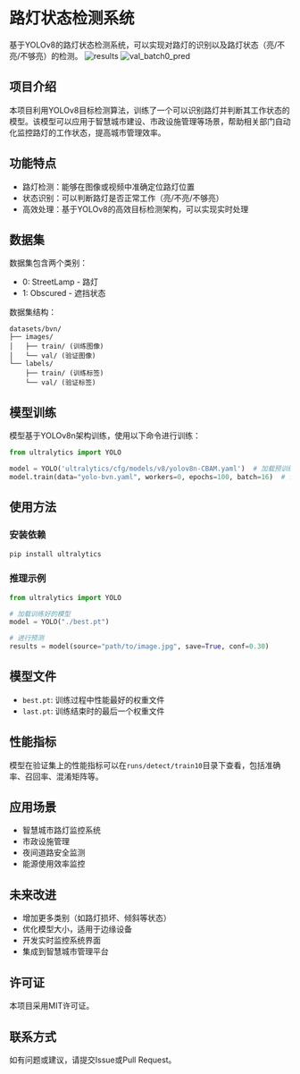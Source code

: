 # 路灯状态检测系统

基于YOLOv8的路灯状态检测系统，可以实现对路灯的识别以及路灯状态（亮/不亮/不够亮）的检测。
![results](https://github.com/user-attachments/assets/91d4c446-95d0-4334-afa2-99c35f01f5b0)
![val_batch0_pred](https://github.com/user-attachments/assets/3bff202d-dedf-4662-bca0-f55d82386b49)

## 项目介绍

本项目利用YOLOv8目标检测算法，训练了一个可以识别路灯并判断其工作状态的模型。该模型可以应用于智慧城市建设、市政设施管理等场景，帮助相关部门自动化监控路灯的工作状态，提高城市管理效率。

## 功能特点

- 路灯检测：能够在图像或视频中准确定位路灯位置
- 状态识别：可以判断路灯是否正常工作（亮/不亮/不够亮）
- 高效处理：基于YOLOv8的高效目标检测架构，可以实现实时处理

## 数据集

数据集包含两个类别：
- 0: StreetLamp - 路灯
- 1: Obscured - 遮挡状态

数据集结构：
```
datasets/bvn/
├── images/
│   ├── train/ (训练图像)
│   └── val/ (验证图像)
└── labels/
    ├── train/ (训练标签)
    └── val/ (验证标签)
```

## 模型训练

模型基于YOLOv8n架构训练，使用以下命令进行训练：

```python
from ultralytics import YOLO

model = YOLO('ultralytics/cfg/models/v8/yolov8n-CBAM.yaml')  # 加载预训练的YOLOv8模型
model.train(data="yolo-bvn.yaml", workers=0, epochs=100, batch=16)  # 训练模型
```

## 使用方法

### 安装依赖

```bash
pip install ultralytics
```

### 推理示例

```python
from ultralytics import YOLO

# 加载训练好的模型
model = YOLO("./best.pt")

# 进行预测
results = model(source="path/to/image.jpg", save=True, conf=0.30)
```

## 模型文件

- `best.pt`: 训练过程中性能最好的权重文件
- `last.pt`: 训练结束时的最后一个权重文件

## 性能指标

模型在验证集上的性能指标可以在`runs/detect/train10`目录下查看，包括准确率、召回率、混淆矩阵等。

## 应用场景

- 智慧城市路灯监控系统
- 市政设施管理
- 夜间道路安全监测
- 能源使用效率监控

## 未来改进

- 增加更多类别（如路灯损坏、倾斜等状态）
- 优化模型大小，适用于边缘设备
- 开发实时监控系统界面
- 集成到智慧城市管理平台

## 许可证

本项目采用MIT许可证。

## 联系方式

如有问题或建议，请提交Issue或Pull Request。

